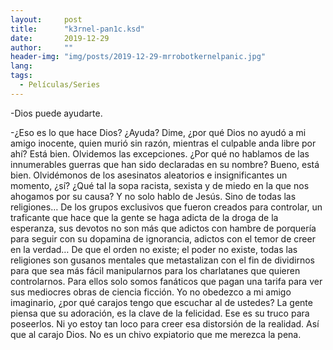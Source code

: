 ```yaml
---
layout:     post
title:      "k3rnel-pan1c.ksd"
date:       2019-12-29 
author:     ""
header-img: "img/posts/2019-12-29-mrrobotkernelpanic.jpg"
lang: 
tags:
  - Películas/Series
---
```


-Dios puede ayudarte.

-¿Eso es lo que hace Dios? ¿Ayuda? 
Dime, ¿por qué Dios no ayudó a mi amigo inocente, quien murió sin razón, mientras el culpable anda libre por ahí? Está bien. Olvidemos las excepciones.
¿Por qué no hablamos de las innumerables guerras que han sido declaradas en su nombre? Bueno, está bien. Olvidémonos de los asesinatos aleatorios e insignificantes un momento, ¿sí?
¿Qué tal la sopa racista, sexista y de miedo en la que nos ahogamos por su causa? Y no solo hablo de Jesús. Sino de todas las religiones… De los grupos exclusivos que fueron creados para controlar, un traficante que hace que la gente se haga adicta de la droga de la esperanza, sus devotos no son más que adictos con hambre de porquería para seguir con su dopamina de ignorancia, adictos con el temor de creer en la verdad… De que el orden no existe; el poder no existe, todas las religiones son gusanos mentales que metastalizan con el fin de dividirnos para que sea más fácil manipularnos para los charlatanes que quieren controlarnos. Para ellos solo somos fanáticos que pagan una tarifa para ver sus mediocres obras de ciencia ficción.
Yo no obedezco a mi amigo imaginario, ¿por qué carajos tengo que escuchar al de ustedes?
La gente piensa que su adoración, es la clave de la felicidad. Ese es su truco para poseerlos. Ni yo estoy tan loco para creer esa distorsión de la realidad.
Así que al carajo Dios. No es un chivo expiatorio que me merezca la pena.
